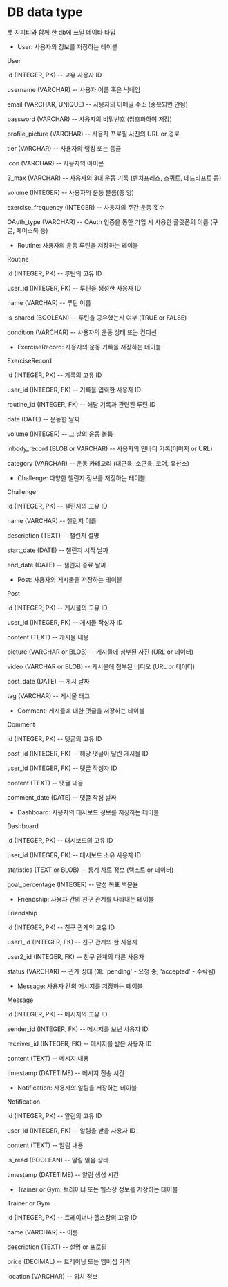 # DB data type

챗 지피티와 함께 한 db에 쓰일 데이타 타입

- User: 사용자의 정보를 저장하는 테이블

User

id (INTEGER, PK) -- 고유 사용자 ID

username (VARCHAR) -- 사용자 이름 혹은 닉네임

email (VARCHAR, UNIQUE) -- 사용자의 이메일 주소 (중복되면 안됨)

password (VARCHAR) -- 사용자의 비밀번호 (암호화하여 저장)

profile_picture (VARCHAR) -- 사용자 프로필 사진의 URL or 경로

tier (VARCHAR) -- 사용자의 랭킹 또는 등급

icon (VARCHAR) -- 사용자의 아이콘

3_max (VARCHAR) -- 사용자의 3대 운동 기록 (벤치프레스, 스쿼트, 데드리프트 등)

volume (INTEGER) -- 사용자의 운동 볼륨(총 양)

exercise_frequency (INTEGER) -- 사용자의 주간 운동 횟수

OAuth_type (VARCHAR) -- OAuth 인증을 통한 가입 시 사용한 플랫폼의 이름 (구글, 페이스북 등)

- Routine: 사용자의 운동 루틴을 저장하는 테이블

Routine

id (INTEGER, PK) -- 루틴의 고유 ID

user_id (INTEGER, FK) -- 루틴을 생성한 사용자 ID

name (VARCHAR) -- 루틴 이름

is_shared (BOOLEAN) -- 루틴을 공유했는지 여부 (TRUE or FALSE)

condition (VARCHAR) -- 사용자의 운동 상태 또는 컨디션

- ExerciseRecord: 사용자의 운동 기록을 저장하는 테이블

ExerciseRecord

id (INTEGER, PK) -- 기록의 고유 ID

user_id (INTEGER, FK) -- 기록을 입력한 사용자 ID

routine_id (INTEGER, FK) -- 해당 기록과 관련된 루틴 ID

date (DATE) -- 운동한 날짜

volume (INTEGER) -- 그 날의 운동 볼륨

inbody_record (BLOB or VARCHAR) -- 사용자의 인바디 기록(이미지 or URL)

category (VARCHAR) -- 운동 카테고리 (대근육, 소근육, 코어, 유산소)

- Challenge: 다양한 챌린지 정보를 저장하는 테이블

Challenge

id (INTEGER, PK) -- 챌린지의 고유 ID

name (VARCHAR) -- 챌린지 이름

description (TEXT) -- 챌린지 설명

start_date (DATE) -- 챌린지 시작 날짜

end_date (DATE) -- 챌린지 종료 날짜

- Post: 사용자의 게시물을 저장하는 테이블

Post

id (INTEGER, PK) -- 게시물의 고유 ID

user_id (INTEGER, FK) -- 게시물 작성자 ID

content (TEXT) -- 게시물 내용

picture (VARCHAR or BLOB) -- 게시물에 첨부된 사진 (URL or 데이터)

video (VARCHAR or BLOB) -- 게시물에 첨부된 비디오 (URL or 데이터)

post_date (DATE) -- 게시 날짜

tag (VARCHAR) -- 게시물 태그

- Comment: 게시물에 대한 댓글을 저장하는 테이블

Comment

id (INTEGER, PK) -- 댓글의 고유 ID

post_id (INTEGER, FK) -- 해당 댓글이 달린 게시물 ID

user_id (INTEGER, FK) -- 댓글 작성자 ID

content (TEXT) -- 댓글 내용

comment_date (DATE) -- 댓글 작성 날짜

- Dashboard: 사용자의 대시보드 정보를 저장하는 테이블

Dashboard

id (INTEGER, PK) -- 대시보드의 고유 ID

user_id (INTEGER, FK) -- 대시보드 소유 사용자 ID

statistics (TEXT or BLOB) -- 통계 차트 정보 (텍스트 or 데이터)

goal_percentage (INTEGER) -- 달성 목표 백분율

- Friendship: 사용자 간의 친구 관계를 나타내는 테이블

Friendship

id (INTEGER, PK) -- 친구 관계의 고유 ID

user1_id (INTEGER, FK) -- 친구 관계의 한 사용자

user2_id (INTEGER, FK) -- 친구 관계의 다른 사용자

status (VARCHAR) -- 관계 상태 (예: 'pending' - 요청 중, 'accepted' - 수락됨)

- Message: 사용자 간의 메시지를 저장하는 테이블

Message

id (INTEGER, PK) -- 메시지의 고유 ID

sender_id (INTEGER, FK) -- 메시지를 보낸 사용자 ID

receiver_id (INTEGER, FK) -- 메시지를 받은 사용자 ID

content (TEXT) -- 메시지 내용

timestamp (DATETIME) -- 메시지 전송 시간

- Notification: 사용자의 알림을 저장하는 테이블

Notification

id (INTEGER, PK) -- 알림의 고유 ID

user_id (INTEGER, FK) -- 알림을 받을 사용자 ID

content (TEXT) -- 알림 내용

is_read (BOOLEAN) -- 알림 읽음 상태

timestamp (DATETIME) -- 알림 생성 시간

- Trainer or Gym: 트레이너 또는 헬스장 정보를 저장하는 테이블

Trainer or Gym

id (INTEGER, PK) -- 트레이너나 헬스장의 고유 ID

name (VARCHAR) -- 이름

description (TEXT) -- 설명 or 프로필

price (DECIMAL) -- 트레이닝 또는 멤버십 가격

location (VARCHAR) -- 위치 정보